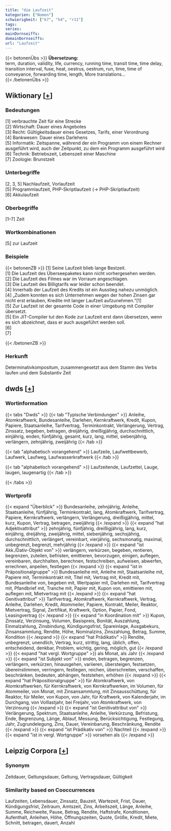 ```yaml
---
title: "die Laufzeit"
kategorien: ["Nomen"]
schwierigkeit: ["k7", "h4", "r11"]
tags:
series:
mainDornseiffs:
domainDornseiffs:
url: "Laufzeit"
---
```


{{< betonenÜbs >}}
**Übersetzung:**  
term, duration, validity, life, currency, running time, transit time, time delay, transition interval, fuse, heat, oestrus, oestrum, run, time, time of conveyance, forwarding time, length, More translations...  
{{< /betonenÜbs >}}

## Wiktionary [[+](https://de.wiktionary.org/wiki/Laufzeit)]

### Bedeutungen
[1] verbrauchte Zeit für eine Strecke  
[2] Wirtschaft: Dauer eines Angebotes  
[3] Recht: Gültigkeitsdauer eines Gesetzes, Tarifs, einer Verordnung  
[4] Bankwesen: Dauer eines Darlehens  
[5] Informatik: Zeitspanne, während der ein Programm von einem Rechner ausgeführt wird, auch der Zeitpunkt, zu dem ein Programm ausgeführt wird  
[6] Technik: Betriebszeit, Lebenszeit einer Maschine  
[7] Zoologie: Brunstzeit  

### Unterbegriffe
[2, 3, 5] Nachlaufzeit, Vorlaufzeit  
[5] Programmlaufzeit, PHP-Skriptlaufzeit (→ PHP-Skriptlaufzeit)  
[6] Akkulaufzeit  

### Oberbegriffe
[1–7] Zeit  

### Wortkombinationen
[5] zur Laufzeit  

### Beispiele
{{< betonenZB >}}
[1] Seine Laufzeit blieb lange Bestzeit.  
[1] Die Laufzeit des Überseepaketes kann nicht vorhergesehen werden.  
[2] Die Laufzeit des Filmes war im Vorraum angeschlagen.  
[3] Die Laufzeit des Billigtarifs war leider schon beendet.  
[4] Innerhalb der Laufzeit des Kredits ist ein Ausstieg nahezu unmöglich.  
[4] „Zudem konnten es sich Unternehmen wegen der hohen Zinsen gar nicht erst erlauben, Kredite mit langer Laufzeit aufzunehmen.“[1]  
[5] Zur Laufzeit ist der gesamte Code in einer Umgebung mit Compiler übersetzt.  
[5] Ein JIT-Compiler tut den Kode zur Laufzeit erst dann übersetzen, wenn es sich abzeichnet, dass er auch ausgeführt werden soll.  
[6]  
[7]  

{{< /betonenZB >}}
### Herkunft
Determinativkompositum, zusammengesetzt aus dem Stamm des Verbs laufen und dem Substantiv Zeit  



## dwds [[+](https://www.dwds.de/wb/Laufzeit)]

### Wortinformation
{{< tabs "Dwds" >}}
{{< tab "Typische Verbindungen" >}}
Anleihe, Atomkraftwerk, Bundesanleihe, Darlehen, Kernkraftwerk, Kredit, Kupon, Papiere, Staatsanleihe, Tarifvertrag, Terminkontrakt, Verlängerung, Vertrag, Zinssatz, begeben, betragen, dreijährig, dreißigjährig, durchschnittlich, einjährig, enden, fünfjährig, gesamt, kurz, lang, mittel, siebenjährig, verlängern, zehnjährig, zweijährig
{{< /tab >}}

{{< tab "alphabetisch vorangehend" >}}
Laufzeile, Laufwettbewerb, Laufwerk, Laufweg, Laufwasserkraftwerk
{{< /tab >}}

{{< tab "alphabetisch vorangehend" >}}
Laufzeitende, Laufzettel, Lauge, laugen, laugenartig
{{< /tab >}}

{{< /tabs >}}

### Wortprofil
{{< expand "Überblick" >}} Bundesanleihe, zehnjährig, Anleihe, Staatsanleihe, fünfjährig, Terminkontrakt, lang, Atomkraftwerk, Tarifvertrag, Papiere, Kernkraftwerk, verlängern, Verlängerung, dreißigjährig, mittel, kurz, Kupon, Vertrag, betragen, zweijährig {{< /expand >}}
{{< expand "hat Adjektivattribut" >}} zehnjährig, fünfjährig, dreißigjährig, lang, kurz, einjährig, dreijährig, zweijährig, mittel, siebenjährig, sechsjährig, durchschnittlich, verlängert, vereinbart, vierjährig, sechsmonatig, maximal, unbegrenzt, begrenzt, mehrjährig {{< /expand >}}
{{< expand "ist Akk./Dativ-Objekt von" >}} verlängern, verkürzen, begeben, rentieren, begrenzen, zuteilen, befristen, emittieren, bevorzugen, einigen, auflegen, vereinbaren, durchhalten, berechnen, festschreiben, aufweisen, abwerfen, errechnen, anpeilen, festlegen {{< /expand >}}
{{< expand "ist in Präpositionalgruppe" >}} Bundesanleihe mit, Anleihe mit, Staatsanleihe mit, Papiere mit, Terminkontrakt mit, Titel mit, Vertrag mit, Kredit mit, Bundesanleihe von, begeben mit, Wertpapier mit, Darlehen mit, Tarifvertrag mit, Pfandbrief mit, Tranche mit, Papier mit, Kupon von, emittieren mit, auflegen mit, Mietvertrag mit {{< /expand >}}
{{< expand "hat Genitivattribut" >}} Tarifvertrag, Atomkraftwerk, Kernkraftwerk, Vertrag, Anleihe, Darlehen, Kredit, Atommeiler, Papiere, Kontrakt, Meiler, Reaktor, Mietvertrag, Signal, Zertifikat, Kraftwerk, Option, Papier, Fond, Leasingvertrag {{< /expand >}}
{{< expand "in Koordination mit" >}} Kupon, Zinssatz, Verzinsung, Volumen, Basispreis, Bonität, Auszahlung, Einmalzahlung, Zinsbindung, Kündigungsfrist, Spareinlage, Ausgabekurs, Zinsansammlung, Rendite, Höhe, Nominalzins, Zinszahlung, Betrag, Summe, Kondition {{< /expand >}}
{{< expand "hat Prädikativ" >}} Rendite, unbegrenzt, unendlich, Vertrag, kurz, strittig, lang, üblich, offen, entscheidend, denkbar, Problem, wichtig, gering, möglich, gut {{< /expand >}}
{{< expand "hat vergl. Wortgruppe" >}} als Monat, als Jahr {{< /expand >}}
{{< expand "ist Subjekt von" >}} enden, betragen, begrenzen, verlängern, verkürzen, hinausgehen, variieren, übersteigen, festsetzen, übereinstimmen, verringern, festlegen, reichen, überschreiten, verschaffen, beschränken, bedeuten, abhängen, feststehen, erhöhen {{< /expand >}}
{{< expand "hat Präpositionalgruppe" >}} für Atomkraftwerk, von Atomkraftwerken, für Kernkraftwerk, von Kernkraftwerken, im Volumen, für Atommeiler, von Monat, mit Zinsansammlung, mit Zinsausschüttung, für Reaktor, für Meiler, von Kupon, von Jahr, für Kraftwerk, von Kalenderjahr, im Durchgang, von Volllastjahr, bei Freijahr, von Atomkraftwerk, von Verzinsung {{< /expand >}}
{{< expand "ist Genitivattribut von" >}} Verlängerung, Spektrum, Staatsanleihe, Anleihe, Verkürzung, Befristung, Ende, Begrenzung, Länge, Ablauf, Messung, Berücksichtigung, Festlegung, Jahr, Zugrundelegung, Zins, Dauer, Vereinbarung, Beschränkung, Rendite {{< /expand >}}
{{< expand "ist Prädikativ von" >}} Nachteil {{< /expand >}}
{{< expand "ist in vergl. Wortgruppe" >}} vorsehen als {{< /expand >}}

## Leipzig Corpora [[+](https://corpora.uni-leipzig.de/en/res?word=Laufzeit&corpusId=deu_newscrawl-public_2018)]


### Synonym
Zeitdauer, Geltungsdauer, Geltung, Vertragsdauer, Gültigkeit


### Similarity based on Cooccurrences
Laufzeiten, Lebensdauer, Zinssatz, Bauzeit, Wartezeit, Frist, Dauer, Kündigungsfrist, Zeitraum, Amtszeit, Zins, Arbeitszeit, Länge, Anleihe, Summe, Reichweite, Pause, Betrag, Rendite, Haftstrafe, Konditionen, Aufenthalt, Anleihen, Höhe, Öffnungszeiten, Quote, Größe, Kredit, Miete, Schnitt, betragen, dauert, Anzahl

